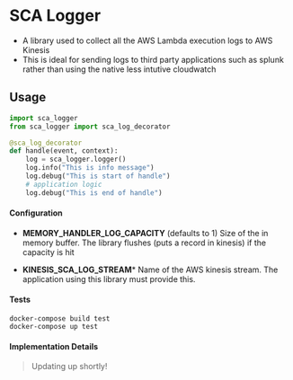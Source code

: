 # SCA Logger

- A library used to collect all the AWS Lambda execution logs to AWS Kinesis
- This is ideal for sending logs to third party applications such as splunk rather than using the native less intutive cloudwatch

## Usage

```python
import sca_logger
from sca_logger import sca_log_decorator

@sca_log_decorator
def handle(event, context):
	log = sca_logger.logger()
	log.info("This is info message")
	log.debug("This is start of handle")
	# application logic
	log.debug("This is end of handle")
```

#### Configuration

  - **MEMORY_HANDLER_LOG_CAPACITY** (defaults to 1)
     Size of the in memory buffer. The library flushes (puts a record in kinesis) if the capacity is hit
	 
  - **KINESIS_SCA_LOG_STREAM***
     Name of the AWS kinesis stream. The application using this library must provide this.


#### Tests

```shell
docker-compose build test
docker-compose up test
```

#### Implementation Details
>  Updating up shortly!
